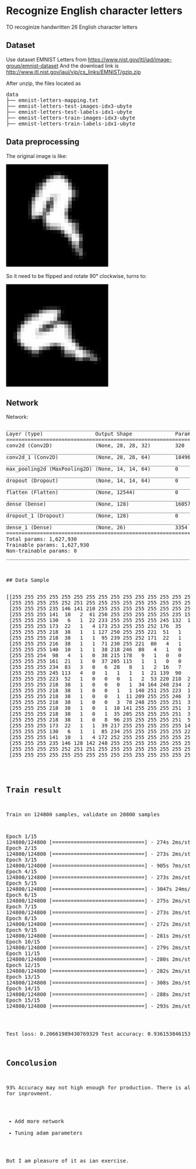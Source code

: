 # Recognize English character letters

TO recoginize handwritten 26 English character letters

## Dataset

Use dataset EMNIST Letters from https://www.nist.gov/itl/iad/image-group/emnist-dataset
And the download link is http://www.itl.nist.gov/iaui/vip/cs_links/EMNIST/gzip.zip

After unzip, the files located as

<pre>
data
├── emnist-letters-mapping.txt
├── emnist-letters-test-images-idx3-ubyte
├── emnist-letters-test-labels-idx1-ubyte
├── emnist-letters-train-images-idx3-ubyte
├── emnist-letters-train-labels-idx1-ubyte
</pre>


## Data preprocessing

The original image is like:

![orginal letter](img.png)

So it need to be flipped and rotate 90° clockwise, turns to:

![rotate 90](img2.png)


## Network

Network:

<pre>
_________________________________________________________________
Layer (type)                 Output Shape              Param #
=================================================================
conv2d (Conv2D)              (None, 28, 28, 32)        320
_________________________________________________________________
conv2d_1 (Conv2D)            (None, 28, 28, 64)        18496
_________________________________________________________________
max_pooling2d (MaxPooling2D) (None, 14, 14, 64)        0
_________________________________________________________________
dropout (Dropout)            (None, 14, 14, 64)        0
_________________________________________________________________
flatten (Flatten)            (None, 12544)             0
_________________________________________________________________
dense (Dense)                (None, 128)               1605760
_________________________________________________________________
dropout_1 (Dropout)          (None, 128)               0
_________________________________________________________________
dense_1 (Dense)              (None, 26)                3354
=================================================================
Total params: 1,627,930
Trainable params: 1,627,930
Non-trainable params: 0
_________________________________________________________________

</ore>

## Data Sample

<pre>
[[255 255 255 255 255 255 255 255 255 255 255 255 255 255 255 255 255 255 255 255 255 255 255 255 255 255 255 255]
 [255 255 255 255 252 251 255 255 255 255 255 255 255 255 255 255 255 255 255 255 255 255 255 255 255 255 255 255]
 [255 255 255 235 146 141 210 255 255 255 255 255 255 255 255 255 255 255 255 255 255 255 255 255 255 255 255 255]
 [255 255 255 141  10   2  41 250 255 255 255 255 255 235 155 222 254 255 255 255 255 255 255 255 255 255 255 255]
 [255 255 255 130   6   1  22 233 255 255 255 255 245 132  17  92 222 255 255 255 255 253 251 251 255 255 255 255]
 [255 255 255 173  22   1   4 173 253 255 255 252 176  35   1  11 129 255 255 255 252 178 130 142 247 255 255 255]
 [255 255 255 218  38   1   1 127 250 255 255 221  51   1   0   1  39 250 255 233 101   8   1   2 144 252 255 255]
 [255 255 255 218  38   1   1  95 239 255 252 171  22   1   0   1  22 233 245 160  23   1   1   9 178 253 255 255]
 [255 255 255 216  38   1   1  71 230 255 221  80   4   1   0   1   5 173 127  34   2   0   3  78 247 255 255 255]
 [255 255 255 140  10   1   1  38 218 246  80   4   1   0   0   0   1   4   1   1   1   1  23 146 255 255 255 255]
 [255 255 254  98   4   1   0  38 215 178   9   1   0   0   0   0   0   0   0   0   1  13 124 233 255 255 255 255]
 [255 255 255 161  21   1   0  37 205 115   1   1   0   0   0   0   0   0   0   1   3 124 223 255 255 255 255 255]
 [255 255 255 234  83   3   0   6  28   8   1   2  16   7   1   0   0   0   1   2  48 246 255 255 255 255 255 255]
 [255 255 255 245 113   4   0   1   1   1   1  21 139  90   2   1   0   0   1  21 160 255 255 255 255 255 255 255]
 [255 255 255 223  52   1   0   0   0   1   2  53 220 218  20   1   0   0   1  38 216 255 255 255 255 255 255 255]
 [255 255 255 218  38   1   0   0   0   1  34 164 248 234  21   1   0   0   1  40 218 255 255 255 255 255 255 255]
 [255 255 255 218  38   1   0   0   1   1 140 251 255 223  10   1   0   1   9 128 247 255 255 255 255 255 255 255]
 [255 255 255 218  38   1   0   0   1  11 209 255 255 246  33   1   0   1  47 209 255 255 255 255 255 255 255 255]
 [255 255 255 218  38   1   0   0   3  78 248 255 255 251  38   1   0   5 115 246 255 255 255 255 255 255 255 255]
 [255 255 255 218  38   1   0   1  10 141 255 255 255 251  38   1   0  22 173 253 255 255 255 255 255 255 255 255]
 [255 255 255 218  38   1   0   1  35 205 255 255 255 251  38   1   1  38 216 255 255 255 255 255 255 255 255 255]
 [255 255 255 218  38   1   0   8  96 235 255 255 255 251  52   1   1  52 223 255 255 255 255 255 255 255 255 255]
 [255 255 255 173  22   1   1  39 217 255 255 255 255 255 140  15  22 145 251 255 255 255 255 255 255 255 255 255]
 [255 255 255 130   6   1   1  85 234 255 255 255 255 255 223 144 173 237 255 255 255 255 255 255 255 255 255 255]
 [255 255 255 141  10   1   4 172 252 255 255 255 255 255 255 252 253 255 255 255 255 255 255 255 255 255 255 255]
 [255 255 255 235 146 128 142 248 255 255 255 255 255 255 255 255 255 255 255 255 255 255 255 255 255 255 255 255]
 [255 255 255 255 252 251 251 255 255 255 255 255 255 255 255 255 255 255 255 255 255 255 255 255 255 255 255 255]
 [255 255 255 255 255 255 255 255 255 255 255 255 255 255 255 255 255 255 255 255 255 255 255 255 255 255 255 255]]
</pre>

 ## Train result

Train on 124800 samples, validate on 20800 samples

<pre>
Epoch 1/15
124800/124800 [==============================] - 274s 2ms/step - loss: 0.9946 - acc: 0.6965 - val_loss: 0.3594 - val_acc: 0.8898
Epoch 2/15
124800/124800 [==============================] - 273s 2ms/step - loss: 0.5672 - acc: 0.8198 - val_loss: 0.3003 - val_acc: 0.9054
Epoch 3/15
124800/124800 [==============================] - 905s 7ms/step - loss: 0.4885 - acc: 0.8437 - val_loss: 0.2696 - val_acc: 0.9150
Epoch 4/15
124800/124800 [==============================] - 273s 2ms/step - loss: 0.4415 - acc: 0.8588 - val_loss: 0.2530 - val_acc: 0.9171
Epoch 5/15
124800/124800 [==============================] - 3047s 24ms/step - loss: 0.4058 - acc: 0.8683 - val_loss: 0.2402 - val_acc: 0.9231
Epoch 6/15
124800/124800 [==============================] - 275s 2ms/step - loss: 0.3717 - acc: 0.8795 - val_loss: 0.2322 - val_acc: 0.9256
Epoch 7/15
124800/124800 [==============================] - 273s 2ms/step - loss: 0.3425 - acc: 0.8883 - val_loss: 0.2284 - val_acc: 0.9263
Epoch 8/15
124800/124800 [==============================] - 272s 2ms/step - loss: 0.3228 - acc: 0.8938 - val_loss: 0.2207 - val_acc: 0.9291
Epoch 9/15
124800/124800 [==============================] - 281s 2ms/step - loss: 0.3080 - acc: 0.8983 - val_loss: 0.2166 - val_acc: 0.9311
Epoch 10/15
124800/124800 [==============================] - 279s 2ms/step - loss: 0.2948 - acc: 0.9009 - val_loss: 0.2117 - val_acc: 0.9325
Epoch 11/15
124800/124800 [==============================] - 280s 2ms/step - loss: 0.2781 - acc: 0.9065 - val_loss: 0.2077 - val_acc: 0.9326
Epoch 12/15
124800/124800 [==============================] - 282s 2ms/step - loss: 0.2671 - acc: 0.9091 - val_loss: 0.2017 - val_acc: 0.9353
Epoch 13/15
124800/124800 [==============================] - 308s 2ms/step - loss: 0.2564 - acc: 0.9116 - val_loss: 0.2186 - val_acc: 0.9337
Epoch 14/15
124800/124800 [==============================] - 288s 2ms/step - loss: 0.2470 - acc: 0.9155 - val_loss: 0.2085 - val_acc: 0.9350
Epoch 15/15
124800/124800 [==============================] - 293s 2ms/step - loss: 0.2358 - acc: 0.9185 - val_loss: 0.2066 - val_acc: 0.9362
</pre>

Test loss: 0.20661989430769329
Test accuracy: 0.9361538461538461


## Concolusion

93% Accuracy may not high enough for production. There is also space for inprovment.

- Add more network
- Tuning adam parameters

But I am pleasure of it as ian exercise.